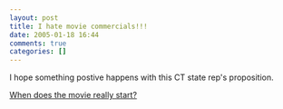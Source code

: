 ```yaml
---
layout: post
title: I hate movie commercials!!!
date: 2005-01-18 16:44
comments: true
categories: []
---
```

I hope something postive happens with this CT state rep's proposition.

<a href="http://arstechnica.com/news.ars/post/20050116-4527.html">When does the movie really start?</a>
